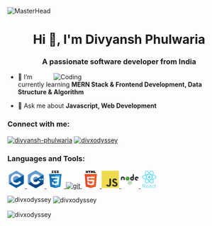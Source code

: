 ![MasterHead](https://iili.io/3hYbd8B.png)
<h1 align="center">Hi 👋, I'm Divyansh Phulwaria</h1>
<h3 align="center">A passionate software developer from India</h3>
<img align="right" alt="Coding" width="400" src="https://s4.gifyu.com/images/bLmR4.gif">

- 🌱 I’m currently learning **MERN Stack & Frontend Development, Data Structure & Algorithm**

- 💬 Ask me about **Javascript, Web Development**

<h3 align="left">Connect with me:</h3>
<p align="left">
<a href="https://linkedin.com/in/divyansh-phulwaria" target="blank"><img align="center" src="https://raw.githubusercontent.com/rahuldkjain/github-profile-readme-generator/master/src/images/icons/Social/linked-in-alt.svg" alt="divyansh-phulwaria" height="30" width="40" /></a>
<a href="https://www.leetcode.com/divxodyssey" target="blank"><img align="center" src="https://raw.githubusercontent.com/rahuldkjain/github-profile-readme-generator/master/src/images/icons/Social/leet-code.svg" alt="divxodyssey" height="30" width="40" /></a>
</p>

<h3 align="left">Languages and Tools:</h3>
<p align="left"> <a href="https://www.cprogramming.com/" target="_blank" rel="noreferrer"> <img src="https://raw.githubusercontent.com/devicons/devicon/master/icons/c/c-original.svg" alt="c" width="40" height="40"/> </a> <a href="https://www.w3schools.com/cpp/" target="_blank" rel="noreferrer"> <img src="https://raw.githubusercontent.com/devicons/devicon/master/icons/cplusplus/cplusplus-original.svg" alt="cplusplus" width="40" height="40"/> </a> <a href="https://www.w3schools.com/css/" target="_blank" rel="noreferrer"> <img src="https://raw.githubusercontent.com/devicons/devicon/master/icons/css3/css3-original-wordmark.svg" alt="css3" width="40" height="40"/> </a> <a href="https://git-scm.com/" target="_blank" rel="noreferrer"> <img src="https://www.vectorlogo.zone/logos/git-scm/git-scm-icon.svg" alt="git" width="40" height="40"/> </a> <a href="https://www.w3.org/html/" target="_blank" rel="noreferrer"> <img src="https://raw.githubusercontent.com/devicons/devicon/master/icons/html5/html5-original-wordmark.svg" alt="html5" width="40" height="40"/> </a> <a href="https://developer.mozilla.org/en-US/docs/Web/JavaScript" target="_blank" rel="noreferrer"> <img src="https://raw.githubusercontent.com/devicons/devicon/master/icons/javascript/javascript-original.svg" alt="javascript" width="40" height="40"/> </a> <a href="https://nodejs.org" target="_blank" rel="noreferrer"> <img src="https://raw.githubusercontent.com/devicons/devicon/master/icons/nodejs/nodejs-original-wordmark.svg" alt="nodejs" width="40" height="40"/> </a> <a href="https://reactjs.org/" target="_blank" rel="noreferrer"> <img src="https://raw.githubusercontent.com/devicons/devicon/master/icons/react/react-original-wordmark.svg" alt="react" width="40" height="40"/> </a> </p>

<p><img align="left" src="https://github-readme-stats.vercel.app/api/top-langs?username=divxodyssey&show_icons=true&locale=en&layout=compact" alt="divxodyssey" /></p>

<p>&nbsp;<img align="center" src="https://github-readme-stats.vercel.app/api?username=divxodyssey&show_icons=true&locale=en" alt="divxodyssey" /></p>

<p><img align="center" src="https://github-readme-streak-stats.herokuapp.com/?user=divxodyssey&" alt="divxodyssey" /></p>
